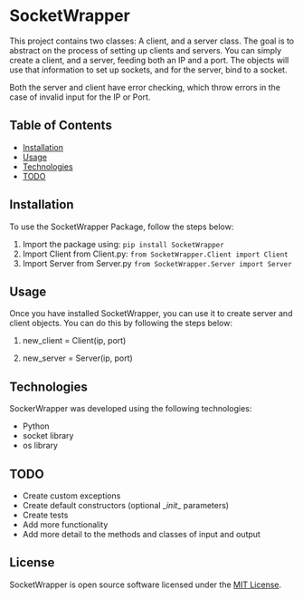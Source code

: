 # SocketWrapper

This project contains two classes: A client, and a server class. The goal is to abstract on the process of setting up clients and servers.
You can simply create a client, and a server, feeding both an IP and a port. The objects will use that information to set up sockets, and for the server, bind to a socket.

Both the server and client have error checking, which throw errors in the case of invalid input for the IP or Port.

## Table of Contents
- [Installation](#installation)
- [Usage](#usage)
- [Technologies](#technologies)
- [TODO](#todo)

## Installation

To use the SocketWrapper Package, follow the steps below:

1. Import the package using: `pip install SocketWrapper`
2. Import Client from Client.py: `from SocketWrapper.Client import Client`
3. Import Server from Server.py `from SocketWrapper.Server import Server` 

## Usage

Once you have installed SocketWrapper, you can use it to create server and client objects. You can do this by following the steps below:

1. new_client = Client(ip, port)

2. new_server = Server(ip, port)

## Technologies

SockerWrapper was developed using the following technologies:

- Python
- socket library
- os library

## TODO
- Create custom exceptions
- Create default constructors (optional \__init__ parameters)
- Create tests
- Add more functionality
- Add more detail to the methods and classes of input and output

## License

SocketWrapper is open source software licensed under the [MIT License](https://opensource.org/licenses/MIT).






